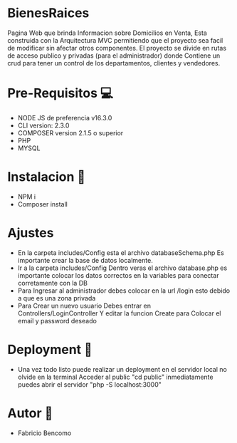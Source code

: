 # BienesRaices

Pagina Web que brinda Informacion sobre Domicilios en Venta, Esta construida con la Arquitectura MVC permitiendo que el proyecto sea facil de modificar sin afectar
otros componentes. El proyecto se divide en rutas de acceso publico y privadas (para el administrador) donde Contiene un crud para tener un control
de los departamentos, clientes y vendedores.

# Pre-Requisitos :computer:

- NODE JS de preferencia v16.3.0 
- CLI version: 2.3.0
- COMPOSER version 2.1.5 o superior 
- PHP
- MYSQL 

# Instalacion :eyes:

- NPM i
- Composer install

# Ajustes

- En la carpeta includes/Config esta el archivo databaseSchema.php Es importante crear la base de datos localmente.
- Ir a la carpeta includes/Config Dentro veras el archivo database.php es importante colocar los datos correctos en la variables para conectar corretamente con la DB
- Para Ingresar al administrador debes colocar en la url /login esto debido a que es una zona privada 
- Para Crear un nuevo usuario Debes entrar en Controllers/LoginController Y editar la funcion Create para Colocar el email y password deseado

# Deployment :rocket:

- Una vez todo listo puede realizar un deployment en el servidor local no olvide en la terminal Acceder al public "cd public" inmediatamente puedes abrir el servidor "php -S localhost:3000"

# Autor :pencil:

- Fabricio Bencomo




